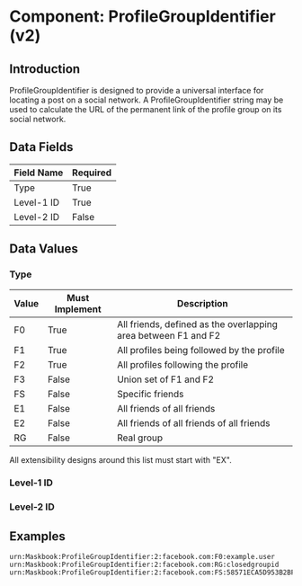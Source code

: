 # Component: ProfileGroupIdentifier (v2)

## Introduction

ProfileGroupIdentifier is designed to provide a universal interface for locating a post on a social network. A ProfileGroupIdentifier string may be used to calculate the URL of the permanent link of the profile group on its social network.

## Data Fields

Field Name      | Required
--------------- | --------
Type            | True
Level-1 ID      | True
Level-2 ID      | False

## Data Values

### Type

Value   | Must Implement    | Description
------- | ----------------- | -----------
F0      | True              | All friends, defined as the overlapping area between F1 and F2
F1      | True              | All profiles being followed by the profile
F2      | True              | All profiles following the profile
F3      | False             | Union set of F1 and F2
FS      | False             | Specific friends
E1      | False             | All friends of all friends
E2      | False             | All friends of all friends of all friends
RG      | False             | Real group

All extensibility designs around this list must start with "EX".

### Level-1 ID

### Level-2 ID

## Examples

```
urn:Maskbook:ProfileGroupIdentifier:2:facebook.com:F0:example.user
urn:Maskbook:ProfileGroupIdentifier:2:facebook.com:RG:closedgroupid
urn:Maskbook:ProfileGroupIdentifier:2:facebook.com:FS:58571ECA5D953B2BF279AAA44E87542355EE95C5D0911550BE1DD4EB9BEF314B91AB6967F68CE510269960B90AABD1C758AB9C9BDB1CD9EE76CB7D88D45A2292
```
